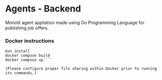# Agents - Backend
Monolit agent appliation made using Go Programming Language for publishing job offers.

### Docker instructions
```mvn clean package
mvn install
docker compose build
docker compose up ```

(Please configure proper file sharing within Docker prior to running its commands.)